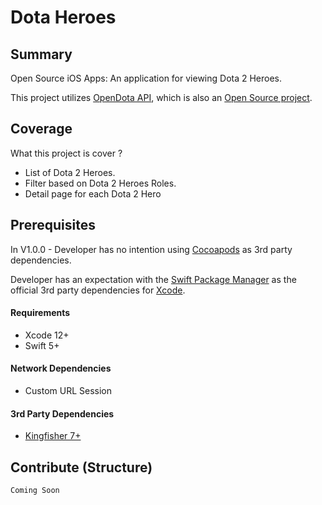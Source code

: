 # Dota Heroes
## Summary 

Open Source iOS Apps: An application for viewing Dota 2 Heroes.

This project utilizes [OpenDota API](https://docs.opendota.com/), which is also an [Open Source project](https://github.com/odota/core/).

## Coverage 
What this project is cover ?
* List of Dota 2 Heroes. 
* Filter based on Dota 2 Heroes Roles.
* Detail page for each Dota 2 Hero

## Prerequisites
In V1.0.0 - Developer has no intention using [Cocoapods](https://cocoapods.org/) as 3rd party dependencies.

Developer has an expectation with the [Swift Package Manager](https://swift.org/package-manager/) as the official 3rd party dependencies for [Xcode](https://developer.apple.com/xcode/).  

#### Requirements
* Xcode 12+
* Swift 5+


#### Network Dependencies

* Custom URL Session 


#### 3rd Party Dependencies

* [Kingfisher 7+](https://github.com/onevcat/Kingfisher/)

## Contribute (Structure)

`Coming Soon`
